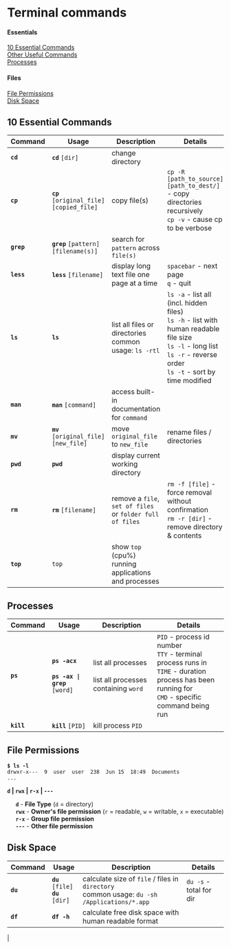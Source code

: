 # Terminal commands

#### Essentials
[10 Essential Commands](#10-essential-commands) <br>
[Other Useful Commands]() <br>
[Processes](#processes) <br>

#### Files
[File Permissions](#file-permissions) <br>
[Disk Space](#disk-space)

## **10 Essential Commands**
| Command | Usage | Description         | Details |
|---------|-------|---------------------|---------| 
| **`cd`** | **`cd`** `[dir]` | change directory | 
| **`cp`** | **`cp`** `[original_file] [copied_file]` | copy file(s) | `cp -R [path_to_source] [path_to_dest/]` - copy directories recursively <br> `cp -v` - cause cp to be verbose |
| **`grep`** | **`grep`** `[pattern] [filename(s)]` | search for `pattern` across `file(s)` |
| **`less`** | **`less`** `[filename]` | display long text file one page at a time | `spacebar` - next page <br> `q` - quit |
| **`ls`** | **`ls`** | list all files or directories <br> common usage: `ls -rtl`| `ls -a` - list all (incl. hidden files) <br> `ls -h` - list with human readable file size <br> `ls -l` - long list <br> `ls -r` - reverse order <br> `ls -t` - sort by time modified |
| **`man`** | **`man`** `[command]` | access built-in documentation for `command` |
| **`mv`** | **`mv`** `[original_file]` `[new_file]` | move `original_file` to `new_file` | rename files / directories 
| **`pwd`** | **`pwd`** | display current working directory 
| **`rm`** | **`rm`** `[filename]` | remove a `file`, `set of files` or `folder full of files` | `rm -f [file]` - force removal without confirmation <br>`rm -r [dir]` - remove directory & contents |
| **`top`** | `top` | show `top` (cpu%) running applications and processes |


## **Processes**

| Command | Usage | Description         | Details |
|---------|-------|---------------------|---------|
| **`ps`**| **`ps -acx`** <br><br> **`ps -ax \| grep`** `[word]`| list all processes <br><br>list all processes containing `word`  | `PID` - process id number <br> `TTY` - terminal process runs in <br> `TIME` - duration process has been running for <br> `CMD` - specific command being run |
| **`kill`** | **`kill`** `[PID]` | kill process `PID` |


## **File Permissions**
<pre><code><b>$ ls -l</b>
drwxr-x---  9  user  user  238  Jun 15  18:49  Documents
...
</code></pre>
**`d` | `rwx` | `r-x` | `---`**

&nbsp;&nbsp;&nbsp;&nbsp;&nbsp;**`d`** - **File Type** (`d` = directory) <br>
&nbsp;&nbsp;&nbsp;&nbsp;&nbsp;**`rwx`** - **Owner's file permission** (`r` = readable, `w` = writable, `x` = executable)<br>
&nbsp;&nbsp;&nbsp;&nbsp;&nbsp;**`r-x`** - **Group file permission** <br>
&nbsp;&nbsp;&nbsp;&nbsp;&nbsp;**`---`** - **Other file permission**


## **Disk Space**
| Command | Usage | Description         | Details |
|---------|-------|---------------------|---------|
| **`du`** | **`du`** `[file]` <br> **`du`** `[dir]` | calculate size of `file` / files in `directory` <br> common usage: `du -sh /Applications/*.app` | `du -s` - total for dir |
| **`df`** | **`df -h`** | calculate free disk space with human readable format | |
|